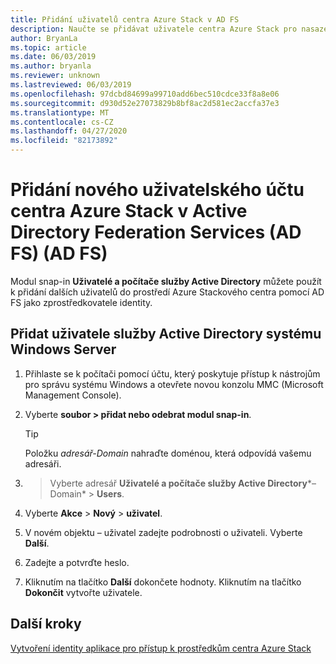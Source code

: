 ```yaml
---
title: Přidání uživatelů centra Azure Stack v AD FS
description: Naučte se přidávat uživatele centra Azure Stack pro nasazení Active Directory Federation Services (AD FS) (AD FS).
author: BryanLa
ms.topic: article
ms.date: 06/03/2019
ms.author: bryanla
ms.reviewer: unknown
ms.lastreviewed: 06/03/2019
ms.openlocfilehash: 97dcbd84699a99710add6bec510cdce33f8a8e06
ms.sourcegitcommit: d930d52e27073829b8bf8ac2d581ec2accfa37e3
ms.translationtype: MT
ms.contentlocale: cs-CZ
ms.lasthandoff: 04/27/2020
ms.locfileid: "82173892"
---
```

# <a name="add-a-new-azure-stack-hub-user-account-in-active-directory-federation-services-ad-fs"></a>Přidání nového uživatelského účtu centra Azure Stack v Active Directory Federation Services (AD FS) (AD FS)

Modul snap-in **Uživatelé a počítače služby Active Directory** můžete použít k přidání dalších uživatelů do prostředí Azure Stackového centra pomocí AD FS jako zprostředkovatele identity.

## <a name="add-windows-server-active-directory-users"></a>Přidat uživatele služby Active Directory systému Windows Server

1. Přihlaste se k počítači pomocí účtu, který poskytuje přístup k nástrojům pro správu systému Windows a otevřete novou konzolu MMC (Microsoft Management Console).
2. Vyberte **soubor > přidat nebo odebrat modul snap-in**.

   > [!TIP]
   > Položku *adresář-Domain* nahraďte doménou, která odpovídá vašemu adresáři. 

3.  > Vyberte adresář **Uživatelé a počítače služby Active Directory***– Domain* > **Users**.
4. Vyberte **Akce** > **Nový** > **uživatel**.
5. V novém objektu – uživatel zadejte podrobnosti o uživateli. Vyberte **Další**.
6. Zadejte a potvrďte heslo.
7. Kliknutím na tlačítko **Další** dokončete hodnoty. Kliknutím na tlačítko **Dokončit** vytvořte uživatele.


## <a name="next-steps"></a>Další kroky

[Vytvoření identity aplikace pro přístup k prostředkům centra Azure Stack](azure-stack-create-service-principals.md)